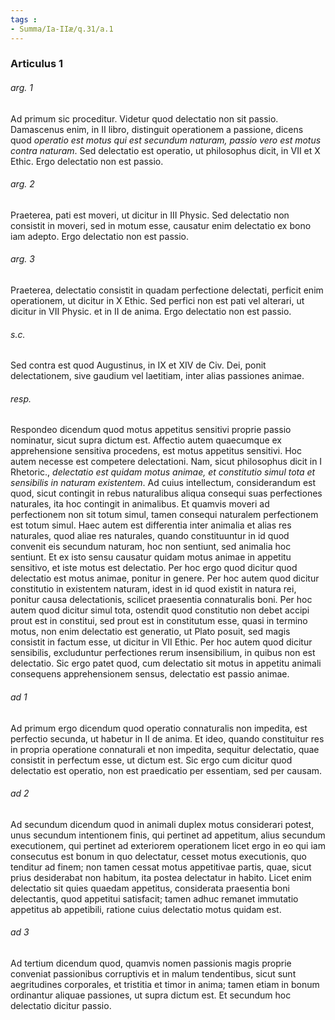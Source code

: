 ```yaml
---
tags : 
- Summa/Ia-IIæ/q.31/a.1
---
```


### Articulus 1

###### arg. 1
Ad primum sic proceditur. Videtur quod delectatio non sit passio. Damascenus enim, in II libro, distinguit operationem a passione, dicens quod *operatio est motus qui est secundum naturam, passio vero est motus contra naturam*. Sed delectatio est operatio, ut philosophus dicit, in VII et X Ethic. Ergo delectatio non est passio.

###### arg. 2
Praeterea, pati est moveri, ut dicitur in III Physic. Sed delectatio non consistit in moveri, sed in motum esse, causatur enim delectatio ex bono iam adepto. Ergo delectatio non est passio.

###### arg. 3
Praeterea, delectatio consistit in quadam perfectione delectati, perficit enim operationem, ut dicitur in X Ethic. Sed perfici non est pati vel alterari, ut dicitur in VII Physic. et in II de anima. Ergo delectatio non est passio.

###### s.c.
Sed contra est quod Augustinus, in IX et XIV de Civ. Dei, ponit delectationem, sive gaudium vel laetitiam, inter alias passiones animae.

###### resp.
Respondeo dicendum quod motus appetitus sensitivi proprie passio nominatur, sicut supra dictum est. Affectio autem quaecumque ex apprehensione sensitiva procedens, est motus appetitus sensitivi. Hoc autem necesse est competere delectationi. Nam, sicut philosophus dicit in I Rhetoric., *delectatio est quidam motus animae, et constitutio simul tota et sensibilis in naturam existentem*. Ad cuius intellectum, considerandum est quod, sicut contingit in rebus naturalibus aliqua consequi suas perfectiones naturales, ita hoc contingit in animalibus. Et quamvis moveri ad perfectionem non sit totum simul, tamen consequi naturalem perfectionem est totum simul. Haec autem est differentia inter animalia et alias res naturales, quod aliae res naturales, quando constituuntur in id quod convenit eis secundum naturam, hoc non sentiunt, sed animalia hoc sentiunt. Et ex isto sensu causatur quidam motus animae in appetitu sensitivo, et iste motus est delectatio. Per hoc ergo quod dicitur quod delectatio est motus animae, ponitur in genere. Per hoc autem quod dicitur constitutio in existentem naturam, idest in id quod existit in natura rei, ponitur causa delectationis, scilicet praesentia connaturalis boni. Per hoc autem quod dicitur simul tota, ostendit quod constitutio non debet accipi prout est in constitui, sed prout est in constitutum esse, quasi in termino motus, non enim delectatio est generatio, ut Plato posuit, sed magis consistit in factum esse, ut dicitur in VII Ethic. Per hoc autem quod dicitur sensibilis, excluduntur perfectiones rerum insensibilium, in quibus non est delectatio. Sic ergo patet quod, cum delectatio sit motus in appetitu animali consequens apprehensionem sensus, delectatio est passio animae.

###### ad 1
Ad primum ergo dicendum quod operatio connaturalis non impedita, est perfectio secunda, ut habetur in II de anima. Et ideo, quando constituitur res in propria operatione connaturali et non impedita, sequitur delectatio, quae consistit in perfectum esse, ut dictum est. Sic ergo cum dicitur quod delectatio est operatio, non est praedicatio per essentiam, sed per causam.

###### ad 2
Ad secundum dicendum quod in animali duplex motus considerari potest, unus secundum intentionem finis, qui pertinet ad appetitum, alius secundum executionem, qui pertinet ad exteriorem operationem licet ergo in eo qui iam consecutus est bonum in quo delectatur, cesset motus executionis, quo tenditur ad finem; non tamen cessat motus appetitivae partis, quae, sicut prius desiderabat non habitum, ita postea delectatur in habito. Licet enim delectatio sit quies quaedam appetitus, considerata praesentia boni delectantis, quod appetitui satisfacit; tamen adhuc remanet immutatio appetitus ab appetibili, ratione cuius delectatio motus quidam est.

###### ad 3
Ad tertium dicendum quod, quamvis nomen passionis magis proprie conveniat passionibus corruptivis et in malum tendentibus, sicut sunt aegritudines corporales, et tristitia et timor in anima; tamen etiam in bonum ordinantur aliquae passiones, ut supra dictum est. Et secundum hoc delectatio dicitur passio.

